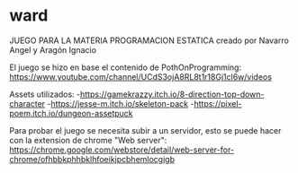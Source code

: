 # ward
JUEGO PARA LA MATERIA PROGRAMACION ESTATICA
creado por Navarro Angel y Aragón Ignacio

El juego se hizo en base el contenido de PothOnProgramming:
https://www.youtube.com/channel/UCdS3ojA8RL8t1r18Gj1cl6w/videos


Assets utilizados:
-https://gamekrazzy.itch.io/8-direction-top-down-character
-https://jesse-m.itch.io/skeleton-pack
-https://pixel-poem.itch.io/dungeon-assetpuck

Para probar el juego se necesita subir a un servidor, esto se puede hacer con la extension de chrome "Web server": https://chrome.google.com/webstore/detail/web-server-for-chrome/ofhbbkphhbklhfoeikjpcbhemlocgigb